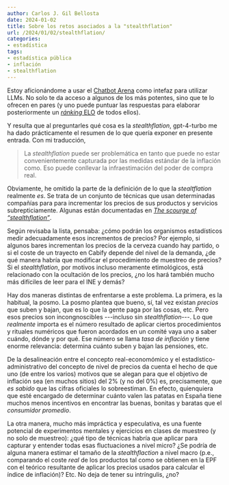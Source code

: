 ```yaml
---
author: Carlos J. Gil Bellosta
date: 2024-01-02
title: Sobre los retos asociados a la "stealthflation"
url: /2024/01/02/stealthflation/
categories:
- estadística
tags:
- estadística pública
- inflación
- stealthflation
---
```


Estoy aficionándome a usar el
[Chatbot Arena](https://chat.lmsys.org/?arena)
como intefaz para utilizar LLMs. No solo te da acceso a algunos de los más potentes, sino que te lo ofrecen en pares (y uno puede puntuar las respuestas para elaborar posteriormente un [_ránking_ ELO](https://huggingface.co/spaces/lmsys/chatbot-arena-leaderboard) de todos ellos).

Y resulta que al preguntarles qué cosa es la _stealthflation_, gpt-4-turbo me ha dado prácticamente el resumen de lo que quería exponer en presente entrada. Con mi traducción,

> La _stealthflation_ puede ser problemática en tanto que puede no estar convenientemente capturada por las medidas estándar de la inflación como. Eso puede conllevar la infraestimación del poder de compra real.

Obviamente, he omitido la parte de la definición de lo que la _stealtflation_ realmente _es_. Se trata de un conjunto de técnicas que usan determinadas compañías para para incrementar los precios de sus productos y servicios subrepticiamente. Algunas están documentadas en
[_The scourge of “stealthflation”_](https://www.economist.com/the-world-ahead/2023/11/13/the-scourge-of-stealthflation).

Según revisaba la lista, pensaba: ¿cómo podrán los organismos estadísticos medir adecuadamente esos incrementos de precios? Por ejemplo, si algunos bares incrementan los precios de la cerveza cuando hay partido, o si el coste de un trayecto en Cabify depende del nivel de la demanda, ¿de qué manera habría que modificar el procedimiento de muestreo de precios? Si el _stealthflation_, por motivos incluso meramente etimológicos, está relacionado con la ocultación de los precios, ¿no los hará también mucho más difíciles de leer para el INE y demás?

Hay dos maneras distintas de enfrentarse a este problema. La primera, es la habitual, la posmo. La posmo plantea que bueno, sí, tal vez existan _precios_ que suben y bajan, que es lo que la gente paga por las cosas, etc. Pero esos precios son incongnoscibles ---incluso sin _stealthflation_---. Lo que _realmente_ importa es el número resultado de aplicar ciertos procedimientos y rituales numéricos que fueron acordados en un comité vaya uno a saber cuándo, dónde y por qué. Ese número se llama _tasa de inflación_ y tiene enorme relevancia: determina cuánto suben y bajan las pensiones, etc.

De la desalineación entre el concepto real-economómico y el estadístico-administrativo del concepto de nivel de precios da cuenta el hecho de que uno (de entre los varios) motivos que se alegan para que el objetivo de inflación sea (en muchos sitios) del 2% (y no del 0%) es, precisamente, que _es sabido_ que las cifras oficiales lo sobreestiman. En efecto, quienquiera que esté encargado de determinar cuánto valen las patatas en España tiene muchos menos incentivos en encontrar las buenas, bonitas y baratas que el _consumidor promedio_.

La otra manera, mucho más impráctica y especulativa, es una fuente potencial de experimentos mentales y ejercicios en clases de muestreo (y no solo de muestreo): ¿qué tipo de técnicas habría que aplicar para capturar y entender todas esas fluctuaciones a nivel micro? ¿Se podría de alguna manera estimar el tamaño de la _stealthflaction_ a nivel macro (p.e., comparando el coste _real_ de los productos tal como se obtienen en la EPF con el teórico resultante de aplicar los precios usados para calcular el índice de inflación)? Etc. No deja de tener su intríngulis, ¿no?

